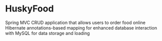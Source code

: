 # HuskyFood

Spring MVC CRUD application that allows users to order food online Hibernate annotations-based mapping for enhanced database interaction with MySQL for data storage and loading
